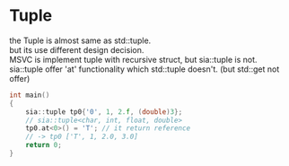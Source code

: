 # Tuple
the Tuple is almost same as std::tuple.  
but its use different design decision.  
MSVC is implement tuple with recursive struct, but sia::tuple is not.
sia::tuple offer 'at' functionality which std::tuple doesn't. (but std::get not offer)

```cpp
int main()
{
    sia::tuple tp0{'0', 1, 2.f, (double)3};
    // sia::tuple<char, int, float, double>
    tp0.at<0>() = 'T'; // it return reference
    // -> tp0 ['T', 1, 2.0, 3.0]
    return 0;
}
```